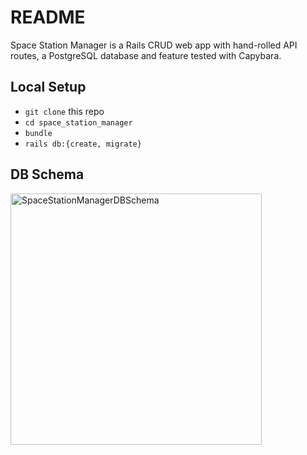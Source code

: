 # README
Space Station Manager is a Rails CRUD web app with hand-rolled API routes, a PostgreSQL database and feature tested with Capybara. 

## Local Setup
- `git clone` this repo
- `cd space_station_manager`
- `bundle`
- `rails db:{create, migrate}`

## DB Schema
<img width="402" alt="SpaceStationManagerDBSchema" src="https://user-images.githubusercontent.com/26349568/160028121-4194eac2-b329-4963-8276-d3963b7916c2.png">
